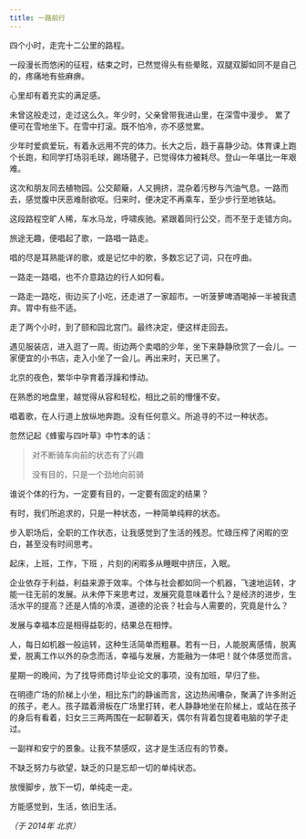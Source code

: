 ```yaml
---
title: 一路前行
---
```


四个小时，走完十二公里的路程。

一段漫长而悠闲的征程，结束之时，已然觉得头有些晕眩，双腿双脚如同不是自己的，疼痛地有些麻痹。

心里却有着充实的满足感。

未曾这般走过，走过这么久。年少时，父亲曾带我进山里，在深雪中漫步。
累了便可在雪地坐下。在雪中打滚。既不怕冷，亦不感觉累。

少年时爱疯爱玩，有着永远用不完的体力。长大之后，趋于喜静少动。体育课上跑个长跑，和同学打场羽毛球，踢场毽子，已觉得体力被耗尽。登山一年堪比一年艰难。

这次和朋友同去植物园。公交颠簸，人又拥挤，混杂着污秽与汽油气息。一路而去，感觉腹中厌恶难耐欲呕。归来时，便决定不再乘车，至少步行至地铁站。

这段路程空旷人稀，车水马龙，呼啸疾驰。紧跟着同行公交，而不至于走错方向。

旅途无趣，便唱起了歌，一路唱一路走。

唱的尽是耳熟能详的歌，或是记忆中的歌，多数忘记了词，只在哼曲。

一路走一路唱，也不介意路边的行人如何看。

一路走一路吃，街边买了小吃，还走进了一家超市。一听菠萝啤酒喝掉一半被我遗弃。胃中有些不适。

走了两个小时，到了颐和园北宫门。最终决定，便这样走回去。

遇见服装店，进入逛了一周。街边两个卖唱的少年，坐下来静静欣赏了一会儿。一家便宜的小书店，走入小坐了一会儿。再出来时，天已黑了。

北京的夜色，繁华中孕育着浮躁和悸动。

在熟悉的地盘里，越觉得从容和轻松，相比之前的懵懂不安。

唱着歌，在人行道上放纵地奔跑。没有任何意义。所追寻的不过一种状态。

忽然记起《蜂蜜与四叶草》中竹本的话：

> 对不断骑车向前的状态有了兴趣
>
> 没有目的，只是一个劲地向前骑
>

谁说个体的行为，一定要有目的，一定要有固定的结果？

有时，我们所追求的，只是一种状态，一种简单纯粹的状态。

步入职场后，全职的工作状态，让我感觉到了生活的残忍。忙碌压榨了闲暇的空白，甚至没有时间思考。

起床，上班，工作，下班 ，片刻的闲暇多从睡眠中挤压，入眠。

企业依存于利益，利益来源于效率。个体与社会都如同一个机器，飞速地运转，才能一往无前的发展。从未停下来思考过，发展究竟意味着什么？是经济的进步，生活水平的提高？还是人情的冷漠，道德的沦丧？社会与人需要的，究竟是什么？

发展与幸福本应是相得益彰的，结果总在相悖。

人，每日如机器一般运转，这种生活简单而粗暴。若有一日，人能脱离感情，脱离爱，脱离工作以外的杂念而活，幸福与发展，方能融为一体吧！就个体感觉而言。

星期一的晚间，为了找导师商讨毕业论文的事项，没有加班，早归了些。

在明德广场的阶梯上小坐，相比东门的静谧而言，这边热闹嘈杂，聚满了许多附近的孩子，老人。孩子踏着滑板在广场里打转，老人静静地坐在阶梯上，或站在孩子的身后有看着，妇女三三两两围在一起聊着天，偶尔有背着包提着电脑的学子走过。

一副祥和安宁的景象。让我不禁感叹，这才是生活应有的节奏。

不缺乏努力与欲望，缺乏的只是忘却一切的单纯状态。

放慢脚步，放下一切，单纯走一走。

方能感觉到，生活，依旧生活。

*（于 2014年 北京）*
